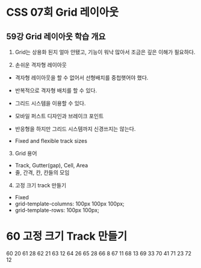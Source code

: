 # CSS 07회 Grid 레이아웃

## 59강 Grid 레이아웃 학습 개요

1. Grid는 상용화 된지 얼마 안됐고, 기능이 워낙 많아서 조금은 깊은 이해가 필요하다.

2. 손쉬운 격자형 레이아웃

- 격자형 레이아웃을 할 수 없어서 선형배치를 중첩햇어야 했다.

- 반복적으로 격자형 배치를 할 수 있다.

- 그리드 시스템을 이용할 수 있다.

- 모바일 퍼스트 디자인과 브레이크 포인트

- 반응형을 하지만 그리드 시스템까지 신경쓰지는 않는다.

- Fixed and flexible track sizes

3. Grid 용어

- Track, Gutter(gap), Cell, Area
- 줄, 간격, 칸, 칸들의 모임

4. 고정 크기 track 만들기

- Fixed
- grid-template-columns: 100px 100px 100px;
- grid-template-rows: 100px 100px;

# 60 고정 크기 Track 만들기

60 20
61 28
62 21
63 12
64 26
65 28
66 8
67 11
68 13
69 33
70 41
71 23
72 12
